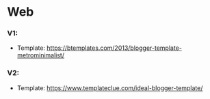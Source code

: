 # Web

### V1:

- Template: https://btemplates.com/2013/blogger-template-metrominimalist/

### V2:

- Template: https://www.templateclue.com/ideal-blogger-template/

